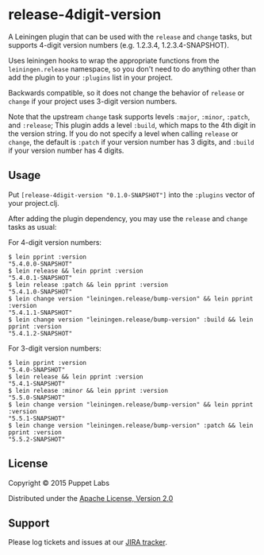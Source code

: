 # release-4digit-version

A Leiningen plugin that can be used with the `release` and `change`
tasks, but supports 4-digit version numbers (e.g. 1.2.3.4,
1.2.3.4-SNAPSHOT).

Uses leiningen hooks to wrap the appropriate functions from the
`leiningen.release` namespace, so you don't need to do anything other
than add the plugin to your `:plugins` list in your project.

Backwards compatible, so it does not change the behavior of `release`
or `change` if your project uses 3-digit version numbers.

Note that the upstream `change` task supports levels `:major`,
`:minor`, `:patch`, and `:release`;  This plugin adds a level
`:build`, which maps to the 4th digit in the version string.  If you
do not specify a level when calling `release` or `change`, the default
is `:patch` if your version number has 3 digits, and `:build` if your
version number has 4 digits.

## Usage

Put `[release-4digit-version "0.1.0-SNAPSHOT"]` into the `:plugins` vector of
your project.clj.

After adding the plugin dependency, you may use the `release` and
`change` tasks as usual:

For 4-digit version numbers:
```
$ lein pprint :version
"5.4.0.0-SNAPSHOT"
$ lein release && lein pprint :version
"5.4.0.1-SNAPSHOT"
$ lein release :patch && lein pprint :version
"5.4.1.0-SNAPSHOT"
$ lein change version "leiningen.release/bump-version" && lein pprint :version
"5.4.1.1-SNAPSHOT"
$ lein change version "leiningen.release/bump-version" :build && lein pprint :version
"5.4.1.2-SNAPSHOT"
```

For 3-digit version numbers:
```
$ lein pprint :version
"5.4.0-SNAPSHOT"
$ lein release && lein pprint :version
"5.4.1-SNAPSHOT"
$ lein release :minor && lein pprint :version
"5.5.0-SNAPSHOT"
$ lein change version "leiningen.release/bump-version" && lein pprint :version
"5.5.1-SNAPSHOT"
$ lein change version "leiningen.release/bump-version" :patch && lein pprint :version
"5.5.2-SNAPSHOT"
```

## License

Copyright © 2015 Puppet Labs

Distributed under the [Apache License, Version 2.0](http://www.apache.org/licenses/LICENSE-2.0.html)

## Support

Please log tickets and issues at our [JIRA tracker](https://tickets.puppetlabs.com/browse/TK).
